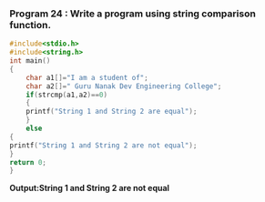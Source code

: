 ### Program 24 : Write a program using string comparison function.
```c
#include<stdio.h>
#include<string.h>
int main()
{
    char a1[]="I am a student of";
    char a2[]=" Guru Nanak Dev Engineering College";
    if(strcmp(a1,a2)==0)
    {
    printf("String 1 and String 2 are equal");
    }
    else
{
printf("String 1 and String 2 are not equal");
}
return 0;
}
```
**Output:String 1 and String 2 are not equal**
